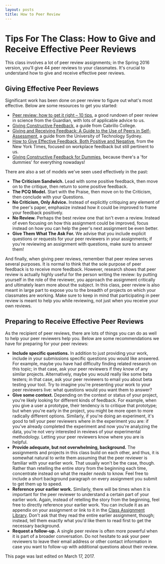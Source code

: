 ```yaml
---
layout: posts
title: How to Peer Review
---
```

# Tips For The Class: How to Give and Receive Effective Peer Reviews

This class involves a lot of peer review assignments; in the Spring 2016 version,
you'll give 44 peer reviews to your classmates. It's crucial to understand how to
give and receive effective peer reviews.

## Giving Effective Peer Reviews

Significant work has been done on peer review to figure out what's most effective.
Below are some resources to get you started:

* [Peer review: how to get it right – 10 tips][1],
a good rundown of peer review in science from the Guardian, with lots of applicable advice to us.
* [Giving Constructive Feedback][2], a guide from Cabrillo College.
* [Giving and Receiving Feedback: A Guide to the Use of Peers in Self-Assessment][3], a guide
from the University of Technology Sydney.
* [How to Give Effective Feedback, Both Positive and Negative][4], from the New York Times,
focused on workplace feedback but still pertinent to us.
* [Giving Constructive Feedback for Dummies][5], because there's a 'for dummies' for
everything nowadays!


There are also a set of models we've seen used effectively in the past:


* **The Criticism Sandwich.** Lead with some positive feedback, then move on to 
the critique, then return to some positive feedback.
* **The PCQ Model.** Start with the Praise, then move on to the Criticism, then 
conclude with your Questions.
* **No Criticism, Only Advice.** Instead of explicitly critiquing any element 
of the peer's paper, emphasize instead how it could be improved to frame your 
feedback positively.
* **No Review.** Perhaps the best review one that isn't even a review. Instead 
of even focusing on how this assignment could be improved, focus instead on how 
you can help the peer's next assignment be even better.
* **Give Them What The Ask For.** We advise that you include explicit questions 
or requests for your peer reviewers in your assignments; if you're reviewing an 
assignment with questions, make sure to answer them!


And finally, when giving peer reviews, remember that peer review serves several 
purposes. It is normal to think that the sole purpose of peer feedback is to 
receive more feedback. However, research shows that peer review is actually 
highly useful for the person writing the review: by putting yourself in the 
role of the reviewer, you approach the assignment critically and ultimately learn 
more about the subject. In this class, peer review is also meant in large part to 
expose you to the breadth of projects on which your classmates are working. Make 
sure to keep in mind that participating in peer review is meant to help you while 
reviewing, not just when you receive your own reviews.

## Preparing to Receive Effective Peer Reviews

As the recipient of peer reviews, there are lots of things you can do as well 
to help your peer reviewers help you. Below are some recommendations we have 
for preparing for your peer reviews:


* **Include specific questions.** In addition to just providing your work, include 
in your submissions specific questions you would like answered. For example, maybe 
you have had difficulty finding related research on this topic; in that case, ask 
your peer reviewers if they know of any similar projects. Alternatively, maybe you 
would really like some beta testers; in that case, ask your peer reviewers to email 
you about beta testing your tool. Try to imagine you're presenting your work to your 
peer reviewers live: what questions would you want them to answer?
* **Give some context.** Depending on the context or status of your project, you're 
likely looking for different kinds of feedback. For example, when you give a user a 
prototype, their tendency is to critique that prototype; but when you're early in the 
project, you might be more open to more radically different options. Similarly, if 
you're doing an experiment, it's good to tell your peer reviewers where in the experiment 
you are: if you've already completed the experiment and now you're analyzing the data, 
you're not very interested in reviews of your experimental methodology. Letting your 
peer reviewers know where you are is helpful.
* **Provide adequate, but not overwhelming, background.** The assignments and projects 
in this class build on each other, and thus, it is somewhat natural to write them 
assuming that the peer reviewer is familiar with your earlier work. That usually 
won't be the case, though. Rather than retelling the entire story from the beginning 
each time, concentrate instead on what the reader _needs_ to know. Feel free to 
include a short background paragraph on every assignment you submit to get them up to speed.
* **Reference your earlier work.** Similarly, there will be times when it is important 
for the peer reviewer to understand a certain part of your earlier work. Again, instead 
of retelling the story from the beginning, feel free to directly reference your earlier 
work. You can include it as an appendix on your assignment or link to it in the 
[Class Assignment Library][6].  Don't ask that they read the entire earlier assignment,
though; instead, tell them exactly what you'd like them to read first to get the necessary
background.
* **Request a follow-up.** A single peer review is often more powerful when it is part 
of a broader conversation. Do not hesitate to ask your peer reviewers to leave their 
email address or other contact information in case you want to follow-up with additional 
questions about their review.




This page was last edited on March 17, 2017.


[1]:http://www.theguardian.com/higher-education-network/blog/2013/sep/27/peer-review-10-tips-research-paper
[2]:https://www.cabrillo.edu/services/jobs/pdfs/giving-feedback.pdf
[3]:https://www.uts.edu.au/sites/default/files/Giving-and-Receiving-Feedback.pdf
[4]:http://www.nytimes.com/2013/04/06/your-money/how-to-give-effective-feedback-both-positive-and-negative.html
[5]:http://www.dummies.com/how-to/content/giving-constructive-feedback.html
[6]:https://www.udacity.com/wiki/ud915/Spring2016/Assignment_Submission_Instructions#the-class-assignment-library